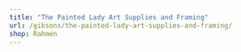```yaml
---
title: "The Painted Lady Art Supplies and Framing"
url: /gibsons/the-painted-lady-art-supplies-and-framing/
shop: Rahmen
---
```

